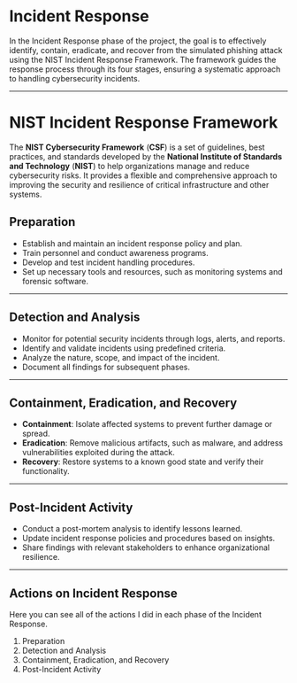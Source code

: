 # Incident Response

In the Incident Response phase of the project, the goal is to effectively identify, contain, eradicate, and recover from the simulated phishing attack using the NIST Incident Response Framework. The framework guides the response process through its four stages, ensuring a systematic approach to handling cybersecurity incidents.

---

# NIST Incident Response Framework

The **NIST Cybersecurity Framework** (**CSF**) is a set of guidelines, best practices, and standards developed by the **National Institute of Standards and Technology** (**NIST**) to help organizations manage and reduce cybersecurity risks. It provides a flexible and comprehensive approach to improving the security and resilience of critical infrastructure and other systems.

## Preparation

- Establish and maintain an incident response policy and plan.
- Train personnel and conduct awareness programs.
- Develop and test incident handling procedures.
- Set up necessary tools and resources, such as monitoring systems and forensic software.
---

## Detection and Analysis

- Monitor for potential security incidents through logs, alerts, and reports.
- Identify and validate incidents using predefined criteria.
- Analyze the nature, scope, and impact of the incident.
- Document all findings for subsequent phases.
---

## Containment, Eradication, and Recovery

- **Containment**: Isolate affected systems to prevent further damage or spread.
- **Eradication**: Remove malicious artifacts, such as malware, and address vulnerabilities exploited during the attack.
- **Recovery**: Restore systems to a known good state and verify their functionality.
---

## Post-Incident Activity

- Conduct a post-mortem analysis to identify lessons learned.
- Update incident response policies and procedures based on insights.
- Share findings with relevant stakeholders to enhance organizational resilience.
---

## Actions on Incident Response

Here you can see all of the actions I did in each phase of the Incident Response.
1. Preparation
2. Detection and Analysis
3. Containment, Eradication, and Recovery
4. Post-Incident Activity
